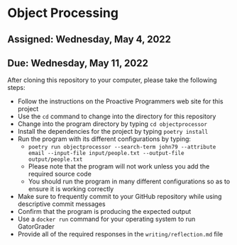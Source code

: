 # Object Processing

## Assigned: Wednesday, May 4, 2022
## Due: Wednesday, May 11, 2022

After cloning this repository to your computer, please take the following steps:

- Follow the instructions on the Proactive Programmers web site for this project
- Use the `cd` command to change into the directory for this repository
- Change into the program directory by typing `cd objectprocessor`
- Install the dependencies for the project by typing `poetry install`
- Run the program with its different configurations by typing:
  - `poetry run objectprocessor --search-term john79 --attribute email --input-file input/people.txt --output-file output/people.txt`
  - Please note that the program will not work unless you add the required source code
  - You should run the program in many different configurations so as to ensure it is working correctly
- Make sure to frequently commit to your GitHub repository while using descriptive commit messages
- Confirm that the program is producing the expected output
- Use a `docker run` command for your operating system to run GatorGrader
- Provide all of the required responses in the `writing/reflection.md` file
